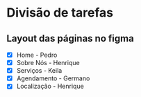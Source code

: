 # Divisão de tarefas

## Layout das páginas no figma
- [x] Home - Pedro
- [x] Sobre Nós - Henrique
- [x] Serviços - Keila
- [x] Agendamento - Germano
- [x] Localização - Henrique
